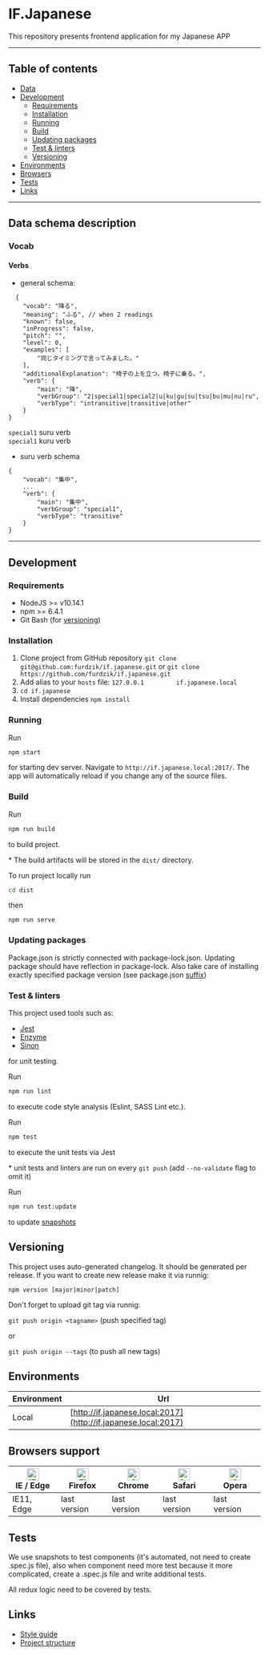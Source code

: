 # IF.Japanese

This repository presents frontend application for my Japanese APP

---

## Table of contents

- [Data](#data)
- [Development](#development)
  - [Requirements](#requirements)
  - [Installation](#installation)
  - [Running](#running)
  - [Build](#build)
  - [Updating packages](#updating-packages)
  - [Test & linters](#test--linters)
  - [Versioning](#versioning)
- [Environments](#environments)
- [Browsers](#browsers-support)
- [Tests](#tests)
- [Links](#links)

---

## Data schema description

### Vocab

#### Verbs

- general schema:

```
  {
    "vocab": "降る",
    "meaning": "ふる", // when 2 readings
    "known": false,
    "inProgress": false,
    "pitch": "",
    "level": 0,
    "examples": [
        "同じタイミングで言ってみました。"
    ],
    "additionalExplanation": "椅子の上を立つ。椅子に乗る。",
    "verb": {
        "main": "降",
        "verbGroup": "2|special1|special2|u|ku|gu|su|tsu|bu|mu|nu|ru",
        "verbType": "intransitive|transitive|other"
    }
}
```

`special1` suru verb  
`special1` kuru verb

- suru verb schema

```
{
    "vocab": "集中",
    ...
    "verb": {
        "main": "集中",
        "verbGroup": "special1",
        "verbType": "transitive"
    }
}

```


---

## Development

### Requirements

- NodeJS >= v10.14.1
- npm >= 6.4.1
- Git Bash (for [versioning](#Versioning))

### Installation

1. Clone project from GitHub repository `git clone git@github.com:furdzik/if.japanese.git` or `git clone https://github.com/furdzik/if.japanese.git`
2. Add alias to your `hosts` file: `127.0.0.1         if.japanese.local`
3. `cd if.japanese`
5. Install dependencies `npm install`

### Running

Run

```sh
npm start
```

for starting dev server. Navigate to `http://if.japanese.local:2017/`. The app will automatically reload if you change any of the source files.

### Build

Run

```sh
npm run build
```

to build project.

\* The build artifacts will be stored in the `dist/` directory.

To run project locally run

```sh
cd dist
```

then

```
npm run serve
```

### Updating packages

Package.json is strictly connected with package-lock.json. Updating package should have reflection in package-lock. Also take care of installing exactly specified package version (see package.json [suffix](https://docs.npmjs.com/files/package.json#dependencies))

### Test & linters

This project used tools such as:

- [Jest](https://jestjs.io/)
- [Enzyme](https://airbnb.io/enzyme/)
- [Sinon](https://sinonjs.org/)

for unit testing.

Run

```sh
npm run lint
```

to execute code style analysis (Eslint, SASS Lint etc.).

Run

```sh
npm test
```

to execute the unit tests via Jest

\* unit tests and linters are run on every `git push` (add `--no-validate` flag to omit it)

Run

```sh
npm run test:update
```

to update [snapshots](https://jestjs.io/docs/en/snapshot-testing)

## Versioning

This project uses auto-generated changelog. It should be generated per release. If you want to create new release make it via runnig:

`npm version [major|minor|patch]`

Don't forget to upload git tag via runnig:  

`git push origin <tagname>` (push specified tag)  

or  

`git push origin --tags` (to push all new tags)  

## Environments

| Environment | Url                                                                      |
|-------------|--------------------------------------------------------------------------|
| Local       | [http://if.japanese.local:2017](http://if.japanese.local:2017) |


## Browsers support

| [<img src="https://raw.githubusercontent.com/alrra/browser-logos/master/src/edge/edge_48x48.png" alt="IE / Edge" width="24px" height="24px" />](http://godban.github.io/browsers-support-badges/)</br>IE / Edge | [<img src="https://raw.githubusercontent.com/alrra/browser-logos/master/src/firefox/firefox_48x48.png" alt="Firefox" width="24px" height="24px" />](http://godban.github.io/browsers-support-badges/)</br>Firefox | [<img src="https://raw.githubusercontent.com/alrra/browser-logos/master/src/chrome/chrome_48x48.png" alt="Chrome" width="24px" height="24px" />](http://godban.github.io/browsers-support-badges/)</br>Chrome | [<img src="https://raw.githubusercontent.com/alrra/browser-logos/master/src/safari/safari_48x48.png" alt="Safari" width="24px" height="24px" />](http://godban.github.io/browsers-support-badges/)</br>Safari | [<img src="https://raw.githubusercontent.com/alrra/browser-logos/master/src/opera/opera_48x48.png" alt="Opera" width="24px" height="24px" />](http://godban.github.io/browsers-support-badges/)</br>Opera |
| --------- | --------- | --------- | --------- | --------- |
| IE11, Edge| last version| last version| last version| last version

## Tests

We use snapshots to test components (it's automated, not need to create .spec.js file), also when component need more test because it more complicated, create a .spec.js file and write additional tests.

All redux logic need to be covered by tests.

## Links

- [Style guide](docs/STYLEGUIDE.md)
- [Project structure](docs/PROJECT_STRUCTURE.md)

